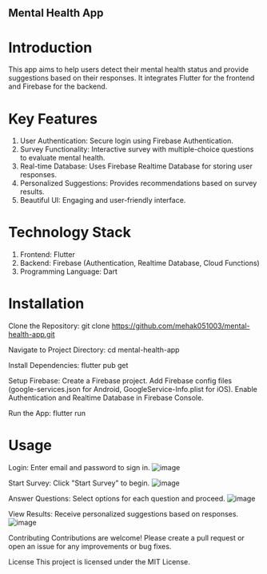## Mental Health App
# Introduction
This app aims to help users detect their mental health status and provide suggestions based on their responses. It integrates Flutter for the frontend and Firebase for the backend.

# Key Features
1. User Authentication: Secure login using Firebase Authentication.
2. Survey Functionality: Interactive survey with multiple-choice questions to evaluate mental health.
3. Real-time Database: Uses Firebase Realtime Database for storing user responses.
4. Personalized Suggestions: Provides recommendations based on survey results.
5. Beautiful UI: Engaging and user-friendly interface.
   
# Technology Stack
1. Frontend: Flutter
2. Backend: Firebase (Authentication, Realtime Database, Cloud Functions)
3. Programming Language: Dart
   
# Installation
Clone the Repository:
git clone https://github.com/mehak051003/mental-health-app.git

Navigate to Project Directory:
cd mental-health-app

Install Dependencies:
flutter pub get

Setup Firebase:
Create a Firebase project.
Add Firebase config files (google-services.json for Android, GoogleService-Info.plist for iOS).
Enable Authentication and Realtime Database in Firebase Console.

Run the App:
flutter run

# Usage
Login:
Enter email and password to sign in.
![image](https://github.com/user-attachments/assets/22bdce96-de0d-4d40-b447-c8611c0ca2a0)

Start Survey:
Click "Start Survey" to begin.
![image](https://github.com/user-attachments/assets/981b93ed-b160-4c07-9c6a-e1db9687c864)

Answer Questions:
Select options for each question and proceed.
![image](https://github.com/user-attachments/assets/67b046b5-497c-4370-90c9-0736ca8aad56)

View Results:
Receive personalized suggestions based on responses.
![image](https://github.com/user-attachments/assets/a68bfb9a-d773-4340-be31-d54d1b9983ad)


Contributing
Contributions are welcome! Please create a pull request or open an issue for any improvements or bug fixes.

License
This project is licensed under the MIT License.
